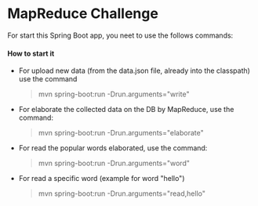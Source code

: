 # MapReduce Challenge

For start this Spring Boot app, you neet to use the follows commands:

#### How to start it
* For upload new data (from the data.json file, already into the classpath) use the command
	> mvn spring-boot:run -Drun.arguments="write"
	
* For elaborate the collected data on the DB by MapReduce, use the command: 
	> mvn spring-boot:run -Drun.arguments="elaborate"
	
* For read the popular words elaborated, use the command: 
	> mvn spring-boot:run -Drun.arguments="word"
	
* For read a specific word (example for word "hello")
	> mvn spring-boot:run -Drun.arguments="read,hello"
	